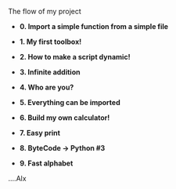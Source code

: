 The flow of my project

* **0. Import a simple function from a simple file**

* **1. My first toolbox!**

* **2. How to make a script dynamic!**

* **3. Infinite addition**

* **4. Who are you?**

* **5. Everything can be imported**

* **6. Build my own calculator!**

* **7. Easy print**

* **8. ByteCode -> Python #3**

* **9. Fast alphabet**

....Alx
